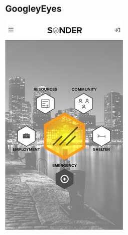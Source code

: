 # GoogleyEyes

![alt text](https://github.com/HackingForGood/GoogleyEyes/blob/master/Activity%20Like.png)
